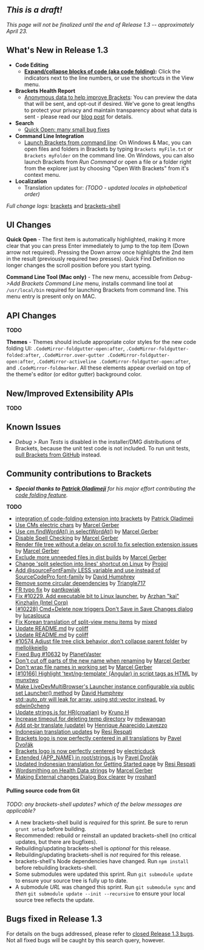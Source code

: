 _This is a draft!_
--------------------
_This page will not be finalized until the end of Release 1.3 -- approximately April 23._

What's New in Release 1.3
-------------------------
* **Code Editing**
   * **[Expand/collapse blocks of code (aka code folding)](https://github.com/adobe/brackets/pull/10792):** Click the indicators next to the line numbers, or use the shortcuts in the View menu.
* **Brackets Health Report**
    * [Anonymous data to help improve Brackets](http://blog.brackets.io/2015/03/27/introducing-brackets-health-report/): You can preview the data that will be sent, and opt-out if desired. We've gone to great lengths to protect your privacy and maintain transparency about what data is sent - please read our [blog post](http://blog.brackets.io/2015/03/27/introducing-brackets-health-report/) for details.
* **Search**
    * [Quick Open: many small bug fixes](https://github.com/adobe/brackets/pull/7227)
* **Command Line Integration**
   * [Launch Brackets from command line](https://github.com/adobe/brackets/wiki.Command-Line-Arguments): On Windows & Mac, you can open files and folders in Brackets by typing `Brackets myFile.txt` or `Brackets myFolder` on the command line. On Windows, you can also launch Brackets from *Run Command* or open a file or a folder right from the explorer just by choosing "Open With Brackets" from it's context menu.
* **Localization**
   * Translation updates for: _(TODO - updated locales in alphabetical order)_


_Full change logs:_ [brackets](https://github.com/adobe/brackets/compare/release-1.2...release-1.3#commits_bucket) and [brackets-shell](https://github.com/adobe/brackets-shell/compare/release-1.2...release-1.3#commits_bucket)


UI Changes
----------
**Quick Open** - The first item is automatically highlighted, making it more clear that you can press Enter immediately to jump to the top item (Down arrow not required). Pressing the Down arrow once highlights the 2nd item in the result (previously required two presses). Quick Find Definition no longer changes the scroll position before you start typing.

**Command Line Tool (Mac only)** - The new menu, accessible from *Debug->Add Brackets Command Line* menu, installs command line tool at `/usr/local/bin` required for launching Brackets from command line. This menu entry is present only on MAC.

API Changes
-----------
**TODO**

**Themes** - Themes should include appropriate color styles for the new code folding UI: `.CodeMirror-foldgutter-open:after`, `.CodeMirror-foldgutter-folded:after`, `.CodeMirror.over-gutter .CodeMirror-foldgutter-open:after`, `.CodeMirror-activeline .CodeMirror-foldgutter-open:after`, and `.CodeMirror-foldmarker`. All these elements appear overlaid on top of the theme's editor (or editor gutter) background color.

New/Improved Extensibility APIs
-------------------------------
**TODO**


Known Issues
------------
* _Debug > Run Tests_ is disabled in the installer/DMG distributions of Brackets, because the unit test code is not included. To run unit tests, [pull Brackets from GitHub](https://github.com/adobe/brackets/wiki/How-to-Hack-on-Brackets#wiki-getcode) instead.


Community contributions to Brackets
-----------------------------------
* _**Special thanks to [Patrick Oladimeji](https://github.com/thehogfather)** for his major effort contributing the [code folding feature](https://github.com/adobe/brackets/pull/10792)._

**TODO**
*  [integration of code-folding extension into brackets](https://github.com/adobe/brackets/pull/10792) by [Patrick Oladimeji](https://github.com/thehogfather)
*  [Use CMs electric chars](https://github.com/adobe/brackets/pull/9387) by [Marcel Gerber](https://github.com/MarcelGerber)
*  [Use cm.findWordAt() in selectWordAt()](https://github.com/adobe/brackets/pull/9001) by [Marcel Gerber](https://github.com/MarcelGerber)
*  [Disable Spell Checking](https://github.com/adobe/brackets/pull/10321) by [Marcel Gerber](https://github.com/MarcelGerber)
*  [Render file tree without a delay on scroll to fix selection extension issues](https://github.com/adobe/brackets/pull/10689) by [Marcel Gerber](https://github.com/MarcelGerber)
*  [Exclude more unneeded files in dist builds](https://github.com/adobe/brackets/pull/10219) by [Marcel Gerber](https://github.com/MarcelGerber)
*  [Change 'split selection into lines' shortcut on Linux](https://github.com/adobe/brackets/pull/10742) by [Projjol](https://github.com/Projjol)
*  [Add @sourceFontFamily LESS variable and use instead of SourceCodePro font-family](https://github.com/adobe/brackets/pull/10727) by [David Humphrey](https://github.com/humphd)
*  [Remove some circular dependencies](https://github.com/adobe/brackets/pull/10641) by [Triangle717](https://github.com/le717)
*  [FR typo fix](https://github.com/adobe/brackets/pull/10625) by [pantkowiak](https://github.com/pantkowiak)
*  [Fix #10229. Add executable bit to Linux launcher.](https://github.com/adobe/brackets/pull/10267) by [Arzhan "kai" Kinzhalin (Intel Corp)](https://github.com/busykai)
*  [[#10228] Cmd+Delete now triggers Don't Save in Save Changes dialog](https://github.com/adobe/brackets/pull/10459) by [lucaslouca](https://github.com/lucaslouca)
*  [Fix Korean translation of split-view menu items](https://github.com/adobe/brackets/pull/10477) by [mixed](https://github.com/mixed)
*  [Update README.md](https://github.com/adobe/brackets/pull/10672) by [coliff](https://github.com/coliff)
*  [Update README.md](https://github.com/adobe/brackets/pull/10690) by [coliff](https://github.com/coliff)
*  [#10574  Adjust file tree click behavior, don't collapse parent folder](https://github.com/adobe/brackets/pull/10652) by [mellolikejello](https://github.com/mellolikejello)
*  [Fixed Bug #10632](https://github.com/adobe/brackets/pull/10694) by [PlanetVaster](https://github.com/PlanetVaster)
*  [Don't cut off parts of the new name when renaming](https://github.com/adobe/brackets/pull/10648) by [Marcel Gerber](https://github.com/MarcelGerber)
*  [Don't wrap file names in working set](https://github.com/adobe/brackets/pull/10709) by [Marcel Gerber](https://github.com/MarcelGerber)
*  [[#10166] Highlight 'text/ng-template' (Angular) in script tags as HTML](https://github.com/adobe/brackets/pull/10666) by [munxtwo](https://github.com/munxtwo)
*  [Make LiveDevMultiBrowser's Launcher instance configurable via public set Launcher() method](https://github.com/adobe/brackets/pull/10558) by [David Humphrey](https://github.com/humphd)
*  [std::auto_ptr will leak for array, using std::vector instead.](https://github.com/adobe/brackets-shell/pull/504) by [edwin0cheng](https://github.com/edwin0cheng)
*  [Update strings.js for HR(croatian)](https://github.com/adobe/brackets/pull/10736) by [Kruno H](https://github.com/diomed)
*  [Increase timeout for deleting temp directory](https://github.com/adobe/brackets/pull/10758) by [mdewangan](https://github.com/mdewangan)
*  [Add pt-br translate (update)](https://github.com/adobe/brackets/pull/10771) by [Henrique Aparecido Lavezzo](https://github.com/Rynaro)
*  [Indonesian translation updates](https://github.com/adobe/brackets/pull/10713) by [Resi Respati](https://github.com/resir014)
*  [Brackets logo is now perfectly centered in all translations](https://github.com/adobe/brackets/pull/10797) by [Pavel Dvořák](https://github.com/dvorapa)
*  [Brackets logo is now perfectly centered](https://github.com/adobe/brackets/pull/10434) by [electricduck](https://github.com/electricduck)
*  [Extended {APP_NAME} in root/strings.js](https://github.com/adobe/brackets/pull/10800) by [Pavel Dvořák](https://github.com/dvorapa)
*  [Updated Indonesian translation for Getting Started page](https://github.com/adobe/brackets/pull/10793) by [Resi Respati](https://github.com/resir014)
*  [Wordsmithing on Health Data strings](https://github.com/adobe/brackets/pull/10833) by [Marcel Gerber](https://github.com/MarcelGerber)
*  [Making External changes Dialog Box clearer](https://github.com/adobe/brackets/pull/10831) by [rroshan1](https://github.com/rroshan1)

#### Pulling source code from Git
_TODO: any brackets-shell updates? which of the below messages are applicable?_

* A new brackets-shell build is _required_ for this sprint. Be sure to rerun `grunt setup` before building.
* Recommended: rebuild or reinstall an updated brackets-shell (no critical updates, but there are bugfixes).
* Rebuilding/updating brackets-shell is _optional_ for this release.
* Rebuilding/updating brackets-shell is _not_ required for this release.
* brackets-shell's Node dependencies have changed. Run `npm install` before rebuilding brackets-shell.
* Some submodules were updated this sprint. Run `git submodule update` to ensure your source tree is fully up to date.
* A submodule _URL_ was changed this sprint. Run `git submodule sync` and _then_ `git submodule update --init --recursive` to ensure your local source tree reflects the update.


Bugs fixed in Release 1.3
-------------------------
For details on the bugs addressed, please refer to [closed Release 1.3 bugs](https://github.com/adobe/brackets/issues?q=is%3Aclosed+milestone%3A%22Release+1.3%22). Not all fixed bugs will be caught by this search query, however.